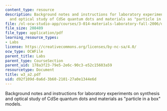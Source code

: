 ```yaml
---
content_type: resource
description: Background notes and instructions for laboratory experiments on synthesis
  and optical study of CdSe quantum dots and materials as "particle in a box" models.
file: /ol-ocw-studio-app/courses/3-014-materials-laboratory-fall-2006/d92f109d0a6d3b60210127a0e1344e6d_w3_a2.pdf
file_size: 208489
file_type: application/pdf
learning_resource_types:
- Labs
license: https://creativecommons.org/licenses/by-nc-sa/4.0/
ocw_type: OCWFile
parent_title: Labs
parent_type: CourseSection
parent_uid: 178a3f23-79e5-2e6c-90c3-e52c15603a59
resourcetype: Document
title: w3_a2.pdf
uid: d92f109d-0a6d-3b60-2101-27a0e1344e6d
---
```

Background notes and instructions for laboratory experiments on synthesis and optical study of CdSe quantum dots and materials as "particle in a box" models.